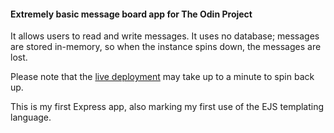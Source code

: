 #### Extremely basic message board app for The Odin Project

It allows users to read and write messages. It uses no database; messages are stored in-memory, so when the instance spins down, the messages are lost.

Please note that the [live deployment](https://mini-message-board-q5dd.onrender.com/) may take up to a minute to spin back up.

This is my first Express app, also marking my first use of the EJS templating language.
